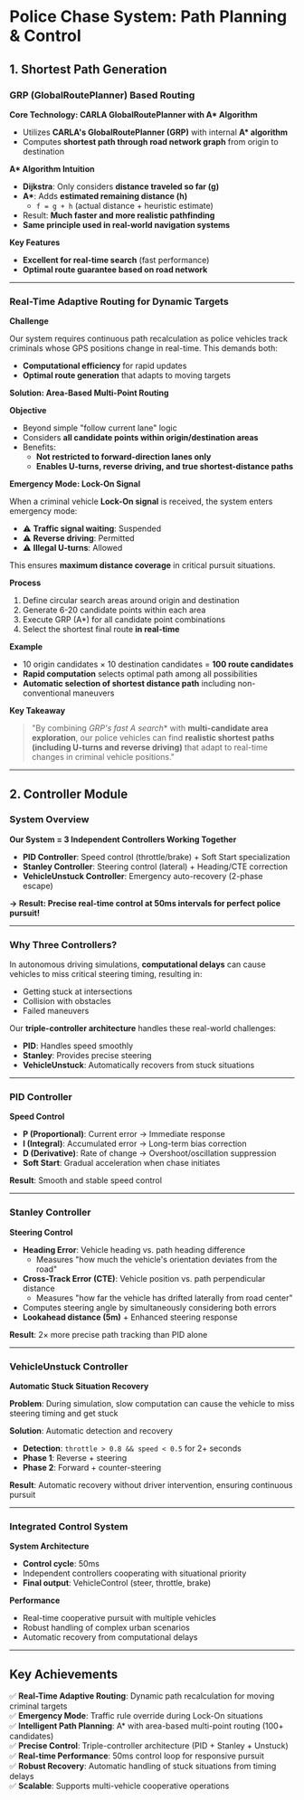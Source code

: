 # Police Chase System: Path Planning & Control

## 1. Shortest Path Generation

### GRP (GlobalRoutePlanner) Based Routing

**Core Technology: CARLA GlobalRoutePlanner with A\* Algorithm**

* Utilizes **CARLA's GlobalRoutePlanner (GRP)** with internal **A\* algorithm**
* Computes **shortest path through road network graph** from origin to destination

**A\* Algorithm Intuition**

* **Dijkstra**: Only considers **distance traveled so far (g)**
* **A\***: Adds **estimated remaining distance (h)**
   * `f = g + h` (actual distance + heuristic estimate)
* Result: **Much faster and more realistic pathfinding**
* **Same principle used in real-world navigation systems**

**Key Features**

* **Excellent for real-time search** (fast performance)
* **Optimal route guarantee based on road network**

---

### Real-Time Adaptive Routing for Dynamic Targets

**Challenge**

Our system requires continuous path recalculation as police vehicles track criminals whose GPS positions change in real-time. This demands both:
* **Computational efficiency** for rapid updates
* **Optimal route generation** that adapts to moving targets

**Solution: Area-Based Multi-Point Routing**

**Objective**

* Beyond simple "follow current lane" logic
* Considers **all candidate points within origin/destination areas**
* Benefits:
   * **Not restricted to forward-direction lanes only**
   * **Enables U-turns, reverse driving, and true shortest-distance paths**

**Emergency Mode: Lock-On Signal**

When a criminal vehicle **Lock-On signal** is received, the system enters emergency mode:
* ⚠️ **Traffic signal waiting**: Suspended
* ⚠️ **Reverse driving**: Permitted
* ⚠️ **Illegal U-turns**: Allowed

This ensures **maximum distance coverage** in critical pursuit situations.

**Process**

1. Define circular search areas around origin and destination
2. Generate 6-20 candidate points within each area
3. Execute GRP (A*) for all candidate point combinations
4. Select the shortest final route **in real-time**

**Example**

* 10 origin candidates × 10 destination candidates = **100 route candidates**
* **Rapid computation** selects optimal path among all possibilities
* **Automatic selection of shortest distance path** including non-conventional maneuvers

**Key Takeaway**

> "By combining **GRP's fast A* search** with **multi-candidate area exploration**, our police vehicles can find **realistic shortest paths (including U-turns and reverse driving)** that adapt to real-time changes in criminal vehicle positions."

---

## 2. Controller Module

### System Overview

**Our System = 3 Independent Controllers Working Together**

* **PID Controller**: Speed control (throttle/brake) + Soft Start specialization
* **Stanley Controller**: Steering control (lateral) + Heading/CTE correction
* **VehicleUnstuck Controller**: Emergency auto-recovery (2-phase escape)

**→ Result: Precise real-time control at 50ms intervals for perfect police pursuit!**

---

### Why Three Controllers?

In autonomous driving simulations, **computational delays** can cause vehicles to miss critical steering timing, resulting in:
* Getting stuck at intersections
* Collision with obstacles
* Failed maneuvers

Our **triple-controller architecture** handles these real-world challenges:
* **PID**: Handles speed smoothly
* **Stanley**: Provides precise steering
* **VehicleUnstuck**: Automatically recovers from stuck situations

---

### PID Controller

**Speed Control**

* **P (Proportional)**: Current error → Immediate response
* **I (Integral)**: Accumulated error → Long-term bias correction
* **D (Derivative)**: Rate of change → Overshoot/oscillation suppression
* **Soft Start**: Gradual acceleration when chase initiates

**Result**: Smooth and stable speed control

---

### Stanley Controller

**Steering Control**

* **Heading Error**: Vehicle heading vs. path heading difference
   * Measures "how much the vehicle's orientation deviates from the road"
* **Cross-Track Error (CTE)**: Vehicle position vs. path perpendicular distance
   * Measures "how far the vehicle has drifted laterally from road center"
* Computes steering angle by simultaneously considering both errors
* **Lookahead distance (5m)** + Enhanced steering response

**Result**: 2× more precise path tracking than PID alone

---

### VehicleUnstuck Controller

**Automatic Stuck Situation Recovery**

**Problem**: During simulation, slow computation can cause the vehicle to miss steering timing and get stuck

**Solution**: Automatic detection and recovery

* **Detection**: `throttle > 0.8 && speed < 0.5` for 2+ seconds
* **Phase 1**: Reverse + steering
* **Phase 2**: Forward + counter-steering

**Result**: Automatic recovery without driver intervention, ensuring continuous pursuit

---

### Integrated Control System

**System Architecture**

* **Control cycle**: 50ms
* Independent controllers cooperating with situational priority
* **Final output**: VehicleControl (steer, throttle, brake)

**Performance**

* Real-time cooperative pursuit with multiple vehicles
* Robust handling of complex urban scenarios
* Automatic recovery from computational delays

---

## Key Achievements

✅ **Real-Time Adaptive Routing**: Dynamic path recalculation for moving criminal targets  
✅ **Emergency Mode**: Traffic rule override during Lock-On situations  
✅ **Intelligent Path Planning**: A* with area-based multi-point routing (100+ candidates)  
✅ **Precise Control**: Triple-controller architecture (PID + Stanley + Unstuck)  
✅ **Real-time Performance**: 50ms control loop for responsive pursuit  
✅ **Robust Recovery**: Automatic handling of stuck situations from timing delays  
✅ **Scalable**: Supports multi-vehicle cooperative operations

